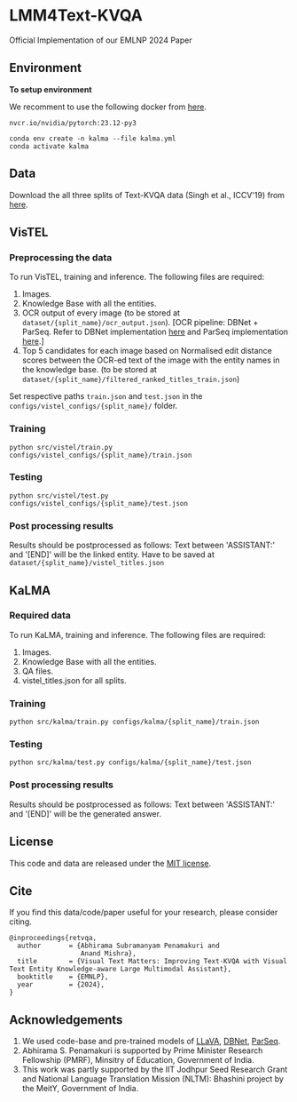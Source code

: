 # LMM4Text-KVQA
Official Implementation of our EMLNP 2024 Paper

## Environment
**To setup environment**

We recomment to use the following docker from [here](https://catalog.ngc.nvidia.com/orgs/nvidia/containers/pytorch/tags).

```
nvcr.io/nvidia/pytorch:23.12-py3
```

```
conda env create -n kalma --file kalma.yml
conda activate kalma
```

## Data
Download the all three splits of Text-KVQA data (Singh et al., ICCV'19) from [here](https://textkvqa.github.io).

## VisTEL

### Preprocessing the data
To run VisTEL, training and inference. The following files are required:

1. Images.
2. Knowledge Base with all the entities.
3. OCR output of every image (to be stored at ```dataset/{split_name}/ocr_output.json```). [OCR pipeline: DBNet + ParSeq. Refer to DBNet implementation [here](https://github.com/MhLiao/DB) and ParSeq implementation [here](https://github.com/baudm/parseq).]
4. Top 5 candidates for each image based on Normalised edit distance scores between the OCR-ed text of the image with the entity names in the knowledge base. (to be stored at ```dataset/{split_name}/filtered_ranked_titles_train.json```)

Set respective paths ```train.json``` and ```test.json``` in the ```configs/vistel_configs/{split_name}/``` folder.

### Training
```python src/vistel/train.py configs/vistel_configs/{split_name}/train.json```

### Testing
```python src/vistel/test.py configs/vistel_configs/{split_name}/test.json```

### Post processing results
Results should be postprocessed as follows: Text between 'ASSISTANT:' and '[END]' will be the linked entity. Have to be saved at ```dataset/{split_name}/vistel_titles.json```

## KaLMA

### Required data
To run KaLMA, training and inference. The following files are required:

1. Images.
2. Knowledge Base with all the entities.
3. QA files.
4. vistel_titles.json for all splits.

### Training
```python src/kalma/train.py configs/kalma/{split_name}/train.json```

### Testing
```python src/kalma/test.py configs/kalma/{split_name}/test.json```

### Post processing results
Results should be postprocessed as follows: Text between 'ASSISTANT:' and '[END]' will be the generated answer.

## License
This code and data are released under the [MIT license](LICENSE.txt).

## Cite
If you find this data/code/paper useful for your research, please consider citing.

```
@inproceedings{retvqa,
  author       = {Abhirama Subramanyam Penamakuri and
                  Anand Mishra},
  title        = {Visual Text Matters: Improving Text-KVQA with Visual Text Entity Knowledge-aware Large Multimodal Assistant},
  booktitle    = {EMNLP},
  year         = {2024},
}
```

## Acknowledgements
1. We used code-base and pre-trained models of [LLaVA](https://huggingface.co/docs/transformers/en/model_doc/llava), [DBNet](https://github.com/MhLiao/DB), [ParSeq](https://github.com/baudm/parseq).
2. Abhirama S. Penamakuri is supported by Prime Minister Research Fellowship (PMRF), Minsitry of Education, Government of India.
3. This work was partly supported by the IIT Jodhpur Seed Research Grant and National Language Translation Mission (NLTM): Bhashini project by the MeitY, Government of India.